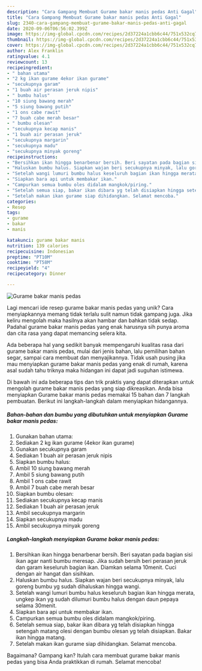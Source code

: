 ```yaml
---
description: "Cara Gampang Membuat Gurame bakar manis pedas Anti Gagal"
title: "Cara Gampang Membuat Gurame bakar manis pedas Anti Gagal"
slug: 2340-cara-gampang-membuat-gurame-bakar-manis-pedas-anti-gagal
date: 2020-09-06T06:56:02.399Z
image: https://img-global.cpcdn.com/recipes/2d37224a1cbb6c44/751x532cq70/gurame-bakar-manis-pedas-foto-resep-utama.jpg
thumbnail: https://img-global.cpcdn.com/recipes/2d37224a1cbb6c44/751x532cq70/gurame-bakar-manis-pedas-foto-resep-utama.jpg
cover: https://img-global.cpcdn.com/recipes/2d37224a1cbb6c44/751x532cq70/gurame-bakar-manis-pedas-foto-resep-utama.jpg
author: Alex Franklin
ratingvalue: 4.1
reviewcount: 13
recipeingredient:
- " bahan utama"
- "2 kg ikan gurame 4ekor ikan gurame"
- "secukupnya garam"
- "1 buah air perasan jeruk nipis"
- " bumbu halus"
- "10 siung bawang merah"
- "5 siung bawang putih"
- "1 ons cabe rawit"
- "7 buah cabe merah besar"
- " bumbu olesan"
- "secukupnya kecap manis"
- "1 buah air perasan jeruk"
- "secukupnya margarin"
- "secukupnya madu"
- "secukupnya minyak goreng"
recipeinstructions:
- "Bersihkan ikan hingga benarbenar bersih. Beri sayatan pada bagian sisi ikan agar nanti bumbu meresap. Jika sudah bersih beri perasan jeruk dan garam keseluruh bagian ikan. Diamkan selama 10menit. Cuci dengan air hangat dan sisihkan."
- "Haluskan bumbu halus. Siapkan wajan beri secukupnya minyak, lalu goreng bumbu yg sudah dihaluskan hingga wangi."
- "Setelah wangi lumuri bumbu halus keseluruh bagian ikan hingga merata, ungkep ikan yg sudah dilumuri bumbu halus dengan daun pepaya selama 30menit."
- "Siapkan bara api untuk membakar ikan."
- "Campurkan semua bumbu oles didalam mangkok/piring."
- "Setelah semua siap, bakar ikan dibara yg telah disiapkan hingga setengah matang olesi dengan bumbu olesan yg telah disiapkan. Bakar ikan hingga matang."
- "Setelah makan ikan gurame siap dihidangkan. Selamat mencoba."
categories:
- Resep
tags:
- gurame
- bakar
- manis

katakunci: gurame bakar manis 
nutrition: 139 calories
recipecuisine: Indonesian
preptime: "PT10M"
cooktime: "PT58M"
recipeyield: "4"
recipecategory: Dinner

---
```



![Gurame bakar manis pedas](https://img-global.cpcdn.com/recipes/2d37224a1cbb6c44/751x532cq70/gurame-bakar-manis-pedas-foto-resep-utama.jpg)

Lagi mencari ide resep gurame bakar manis pedas yang unik? Cara menyiapkannya memang tidak terlalu sulit namun tidak gampang juga. Jika keliru mengolah maka hasilnya akan hambar dan bahkan tidak sedap. Padahal gurame bakar manis pedas yang enak harusnya sih punya aroma dan cita rasa yang dapat memancing selera kita.

Ada beberapa hal yang sedikit banyak mempengaruhi kualitas rasa dari gurame bakar manis pedas, mulai dari jenis bahan, lalu pemilihan bahan segar, sampai cara membuat dan menyajikannya. Tidak usah pusing jika mau menyiapkan gurame bakar manis pedas yang enak di rumah, karena asal sudah tahu triknya maka hidangan ini dapat jadi suguhan istimewa.




Di bawah ini ada beberapa tips dan trik praktis yang dapat diterapkan untuk mengolah gurame bakar manis pedas yang siap dikreasikan. Anda bisa menyiapkan Gurame bakar manis pedas memakai 15 bahan dan 7 langkah pembuatan. Berikut ini langkah-langkah dalam menyiapkan hidangannya.

<!--inarticleads1-->

##### Bahan-bahan dan bumbu yang dibutuhkan untuk menyiapkan Gurame bakar manis pedas:

1. Gunakan  bahan utama:
1. Sediakan 2 kg ikan gurame (4ekor ikan gurame)
1. Gunakan secukupnya garam
1. Sediakan 1 buah air perasan jeruk nipis
1. Siapkan  bumbu halus:
1. Ambil 10 siung bawang merah
1. Ambil 5 siung bawang putih
1. Ambil 1 ons cabe rawit
1. Ambil 7 buah cabe merah besar
1. Siapkan  bumbu olesan:
1. Sediakan secukupnya kecap manis
1. Sediakan 1 buah air perasan jeruk
1. Ambil secukupnya margarin
1. Siapkan secukupnya madu
1. Ambil secukupnya minyak goreng




<!--inarticleads2-->

##### Langkah-langkah menyiapkan Gurame bakar manis pedas:

1. Bersihkan ikan hingga benarbenar bersih. Beri sayatan pada bagian sisi ikan agar nanti bumbu meresap. Jika sudah bersih beri perasan jeruk dan garam keseluruh bagian ikan. Diamkan selama 10menit. Cuci dengan air hangat dan sisihkan.
1. Haluskan bumbu halus. Siapkan wajan beri secukupnya minyak, lalu goreng bumbu yg sudah dihaluskan hingga wangi.
1. Setelah wangi lumuri bumbu halus keseluruh bagian ikan hingga merata, ungkep ikan yg sudah dilumuri bumbu halus dengan daun pepaya selama 30menit.
1. Siapkan bara api untuk membakar ikan.
1. Campurkan semua bumbu oles didalam mangkok/piring.
1. Setelah semua siap, bakar ikan dibara yg telah disiapkan hingga setengah matang olesi dengan bumbu olesan yg telah disiapkan. Bakar ikan hingga matang.
1. Setelah makan ikan gurame siap dihidangkan. Selamat mencoba.




Bagaimana? Gampang kan? Itulah cara membuat gurame bakar manis pedas yang bisa Anda praktikkan di rumah. Selamat mencoba!
